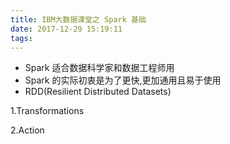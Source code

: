 ```yaml
---
title: IBM大数据课堂之 Spark 基础
date: 2017-12-29 15:19:11
tags:
---
```


- Spark 适合数据科学家和数据工程师用
- Spark 的实际初衷是为了更快,更加通用且易于使用
- RDD(Resilient Distributed Datasets)

 1.Transformations

 2.Action

